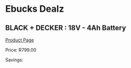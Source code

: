 
# Ebucks Dealz
## BLACK + DECKER : 18V - 4Ah Battery
[Product Page](https://www.ebucks.com/web/shop/productSelected.do?prodId=381616028&catId=1234924297)

Price: R799.00

Savings: 


	